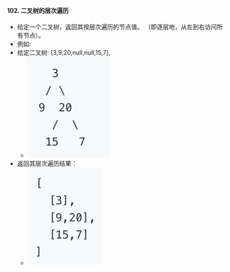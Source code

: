 #### 102. 二叉树的层次遍历
- 给定一个二叉树，返回其按层次遍历的节点值。 （即逐层地，从左到右访问所有节点）。
- 例如:
- 给定二叉树: [3,9,20,null,null,15,7],
  - ![avatar](images/../../images/102_1.png)
- 返回其层次遍历结果：
  - ![avatar](images/../../images/102_2.png)